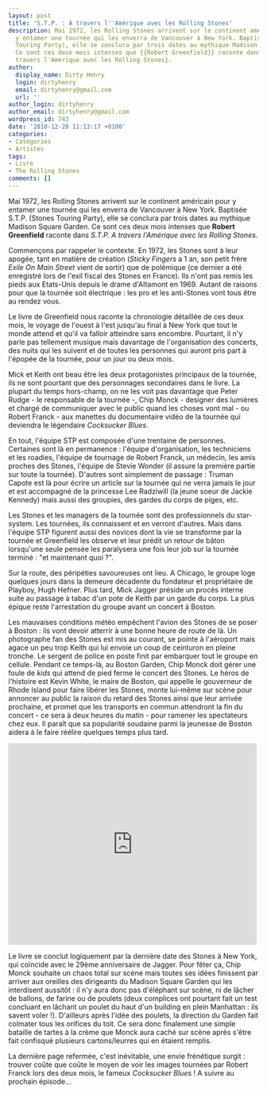 ```yaml
---
layout: post
title: 'S.T.P. : A travers l''Amérique avec les Rolling Stones'
description: Mai 1972, les Rolling Stones arrivent sur le continent américain pour
  y entamer une tournée qui les enverra de Vancouver à New York. Baptisée S.T.P. (Stones
  Touring Party), elle se conclura par trois dates au mythique Madison Square Garden.
  Ce sont ces deux mois intenses que {{Robert Greenfield}} raconte dans {S.T.P. A
  travers l'Amerique avec les Rolling Stones}.
author:
  display_name: Dirty Henry
  login: dirtyhenry
  email: dirtyhenry@gmail.com
  url: ''
author_login: dirtyhenry
author_email: dirtyhenry@gmail.com
wordpress_id: 743
date: '2010-12-28 11:13:17 +0100'
categories:
- Catégories
- Artistes
tags:
- Livre
- The Rolling Stones
comments: []
---
```

Mai 1972, les Rolling Stones arrivent sur le continent américain pour y entamer une tournée qui les enverra de Vancouver à New York. Baptisée S.T.P. (Stones Touring Party), elle se conclura par trois dates au mythique Madison Square Garden. Ce sont ces deux mois intenses que __Robert Greenfield__ raconte dans *S.T.P. A travers l'Amérique avec les Rolling Stones*.

Commençons par rappeler le contexte. En 1972, les Stones sont à leur apogée, tant en matière de création (*Sticky Fingers* a 1 an, son petit frère *Exile On Main Street* vient de sortir) que de polémique (ce dernier a été enregistré lors de l'exil fiscal des Stones en France). Ils n'ont pas remis les pieds aux Etats-Unis depuis le drame d'Altamont en 1969. Autant de raisons pour que la tournée soit électrique : les pro et les anti-Stones vont tous être au rendez vous.

Le livre de Greenfield nous raconte la chronologie détaillée de ces deux mois, le voyage de l'ouest à l'est jusqu'au final à New York que tout le monde attend et qu'il va falloir atteindre sans encombre. Pourtant, il n'y parle pas tellement musique mais davantage de l'organisation des concerts, des nuits qui les suivent et de toutes les personnes qui auront pris part à l'épopée de la tournée, pour un jour ou deux mois.

<img457>

Mick et Keith ont beau être les deux protagonistes principaux de la tournée, ils ne sont pourtant que des personnages secondaires dans le livre. La plupart du temps hors-champ, on ne les voit pas davantage que Peter Rudge - le responsable de la tournée -, Chip Monck - designer des lumières et chargé de communiquer avec le public quand les choses vont mal - ou Robert Franck - aux manettes du documentaire vidéo de la tournée qui deviendra le légendaire *Cocksucker Blues*.

En tout, l'équipe STP est composée d'une trentaine de personnes. Certaines sont là en permanence : l'équipe d'organisation, les techniciens et les roadies, l'équipe de tournage de Robert Franck, un médecin, les amis proches des Stones, l'équipe de Stevie Wonder (il assure la première partie sur toute la tournée). D'autres sont simplement de passage : Truman Capote est là pour écrire un article sur la tournée qui ne verra jamais le jour et est accompagné de la princesse Lee Radziwill (la jeune soeur de Jackie Kennedy) mais aussi des groupies, des gardes du corps de piges, etc.

Les Stones et les managers de la tournée sont des professionnels du star-system. Les tournées, ils connaissent et en verront d'autres. Mais dans l'équipe STP figurent aussi des novices dont la vie se transforme par la tournée et Greenfield les observe et leur prédit un retour de bâton lorsqu'une seule pensée les paralysera une fois leur job sur la tournée terminé : "et maintenant quoi ?". 

Sur la route, des péripéties savoureuses ont lieu. A Chicago, le groupe loge quelques jours dans la demeure décadente du fondateur et propriétaire de Playboy, Hugh Hefner. Plus tard, Mick Jagger préside un procès interne suite au passage à tabac d'un pote de Keith par un garde du corps. La plus épique reste l'arrestation du groupe avant un concert à Boston.

Les mauvaises conditions météo empêchent l'avion des Stones de se poser à Boston : ils vont devoir atterrir à une bonne heure de route de là. Un photographe fan des Stones est mis au courant, se pointe à l'aéroport mais agace un peu trop Keith qui lui envoie un coup de ceinturon en pleine tronche. Le sergent de police en poste finit par embarquer tout le groupe en cellule. Pendant ce temps-là, au Boston Garden, Chip Monck doit gérer une foule de *kids* qui attend de pied ferme le concert des Stones. Le héros de l'histoire est Kevin White, le maire de Boston, qui appelle le gouverneur de Rhode Island pour faire libérer les Stones, monte lui-même sur scène pour annoncer au public la raison du retard des Stones ainsi que leur arrivée prochaine, et promet que les transports en commun attendront la fin du concert - ce sera à deux heures du matin - pour ramener les spectateurs chez eux. Il paraît que sa popularité soudaine parmi la jeunesse de Boston aidera à le faire réélire quelques temps plus tard.

<iframe title="YouTube video player" class="youtube-player" type="text/html" width="500" height="405" src="http://www.youtube.com/embed/ushiwMacvQw?rel=0" frameborder="0"></iframe>

Le livre se conclut logiquement par la dernière date des Stones à New York, qui coïncide avec le 29ème anniversaire de Jagger. Pour fêter ça, Chip Monck souhaite un chaos total sur scène mais toutes ses idées finissent par arriver aux oreilles des dirigeants du Madison Square Garden qui les interdisent aussitôt : il n'y aura donc pas d'éléphant sur scène, ni de lâcher de ballons, de farine ou de poulets (deux complices ont pourtant fait un test concluant en lâchant un poulet du haut d'un building en plein Manhattan : ils savent voler !). D'ailleurs après l'idée des poulets, la direction du Garden fait colmater tous les orifices du toit. Ce sera donc finalement une simple bataille de tartes à la crème que Monck aura caché sur scène après s'être fait confisqué plusieurs cartons/leurres qui en étaient remplis.

La dernière page refermée, c'est inévitable, une envie frénétique surgit : trouver coûte que coûte le moyen de voir les images tournées par Robert Franck lors des deux mois, le fameux *Cocksucker Blues* ! A suivre au prochain épisode...
